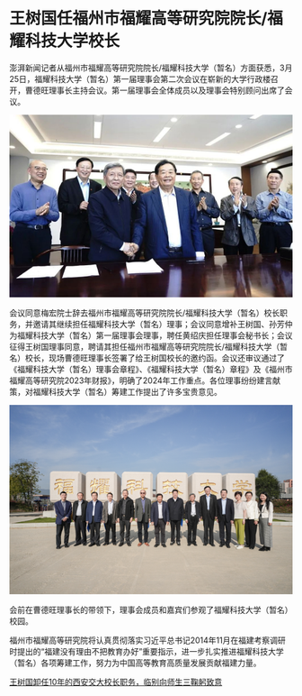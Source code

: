 # 王树国任福州市福耀高等研究院院长/福耀科技大学校长

澎湃新闻记者从福州市福耀高等研究院院长/福耀科技大学（暂名）方面获悉，3月25日，福耀科技大学（暂名）第一届理事会第二次会议在崭新的大学行政楼召开，曹德旺理事长主持会议。第一届理事会全体成员以及理事会特别顾问出席了会议。

![dc8462b93ffa1f7f677e8d268acb2810.jpg](https://raw.githubusercontent.com/qqhsx/qqnews_image/main/2024/03/25/王树国任福州市福耀高等研究院院长_福耀科技大学校长/dc8462b93ffa1f7f677e8d268acb2810.jpg)

会议同意梅宏院士辞去福州市福耀高等研究院院长/福耀科技大学（暂名）校长职务，并邀请其继续担任福耀科技大学（暂名）理事；会议同意增补王树国、孙芳仲为福耀科技大学（暂名）第一届理事会理事，聘任黄绍庆担任理事会秘书长；会议征得王树国理事同意，聘请其担任福州市福耀高等研究院院长/福耀科技大学（暂名）校长，现场曹德旺理事长签署了给王树国校长的邀约函。会议还审议通过了《福耀科技大学（暂名）理事会章程》、《福耀科技大学（暂名）章程》及《福州市福耀高等研究院2023年财报》，明确了2024年工作重点。各位理事纷纷建言献策，对福耀科技大学（暂名）筹建工作提出了许多宝贵意见。

![936565edbc2d38d3e5bc0679f7eebdf3.jpg](https://raw.githubusercontent.com/qqhsx/qqnews_image/main/2024/03/25/王树国任福州市福耀高等研究院院长_福耀科技大学校长/936565edbc2d38d3e5bc0679f7eebdf3.jpg)

会前在曹德旺理事长的带领下，理事会成员和嘉宾们参观了福耀科技大学（暂名）校园。

福州市福耀高等研究院将认真贯彻落实习近平总书记2014年11月在福建考察调研时提出的“福建没有理由不把教育办好”重要指示，进一步扎实推进福耀科技大学（暂名）各项筹建工作，努力为中国高等教育高质量发展贡献福建力量。

[王树国卸任10年的西安交大校长职务，临别向师生三鞠躬致意](https://news.qq.com/rain/a/20240319A08K3L00)

